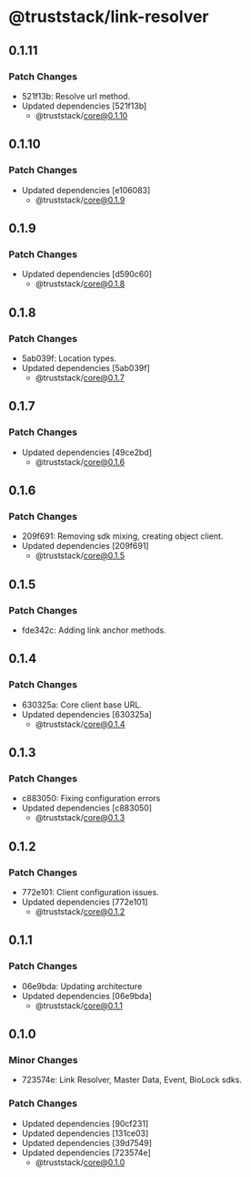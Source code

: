 # @truststack/link-resolver

## 0.1.11

### Patch Changes

- 521f13b: Resolve url method.
- Updated dependencies [521f13b]
  - @truststack/core@0.1.10

## 0.1.10

### Patch Changes

- Updated dependencies [e106083]
  - @truststack/core@0.1.9

## 0.1.9

### Patch Changes

- Updated dependencies [d590c60]
  - @truststack/core@0.1.8

## 0.1.8

### Patch Changes

- 5ab039f: Location types.
- Updated dependencies [5ab039f]
  - @truststack/core@0.1.7

## 0.1.7

### Patch Changes

- Updated dependencies [49ce2bd]
  - @truststack/core@0.1.6

## 0.1.6

### Patch Changes

- 209f691: Removing sdk mixing, creating object client.
- Updated dependencies [209f691]
  - @truststack/core@0.1.5

## 0.1.5

### Patch Changes

- fde342c: Adding link anchor methods.

## 0.1.4

### Patch Changes

- 630325a: Core client base URL.
- Updated dependencies [630325a]
  - @truststack/core@0.1.4

## 0.1.3

### Patch Changes

- c883050: Fixing configuration errors
- Updated dependencies [c883050]
  - @truststack/core@0.1.3

## 0.1.2

### Patch Changes

- 772e101: Client configuration issues.
- Updated dependencies [772e101]
  - @truststack/core@0.1.2

## 0.1.1

### Patch Changes

- 06e9bda: Updating architecture
- Updated dependencies [06e9bda]
  - @truststack/core@0.1.1

## 0.1.0

### Minor Changes

- 723574e: Link Resolver, Master Data, Event, BioLock sdks.

### Patch Changes

- Updated dependencies [90cf231]
- Updated dependencies [131ce03]
- Updated dependencies [39d7549]
- Updated dependencies [723574e]
  - @truststack/core@0.1.0

